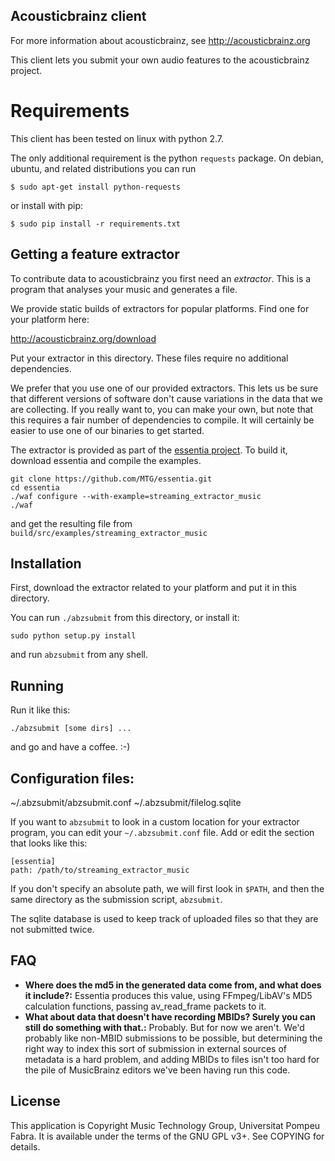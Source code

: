 Acousticbrainz client
---------------------

For more information about acousticbrainz, see http://acousticbrainz.org

This client lets you submit your own audio features to the acousticbrainz project.

Requirements
============

This client has been tested on linux with python 2.7.

The only additional requirement is the python `requests` package.
On debian, ubuntu, and related distributions you can run

    $ sudo apt-get install python-requests

or install with pip:

    $ sudo pip install -r requirements.txt


Getting a feature extractor
---------------------------
To contribute data to acousticbrainz you first need an _extractor_. This is a
program that analyses your music and generates a file.

We provide static builds of extractors for popular platforms. Find one
for your platform here:

http://acousticbrainz.org/download

Put your extractor in this directory. These files require no additional dependencies.

We prefer that you use one of our provided extractors. This lets us be sure that different
versions of software don't cause variations in the data that we are collecting.
If you really want to, you can make your own, but note that this requires
a fair number of dependencies to compile. It will certainly be easier to use one of
our binaries to get started. 

The extractor is provided as part of the [essentia project](http://essentia.upf.edu/).
To build it, download essentia and compile the examples. 

    git clone https://github.com/MTG/essentia.git
    cd essentia
    ./waf configure --with-example=streaming_extractor_music
    ./waf

and get the resulting file from `build/src/examples/streaming_extractor_music`

Installation
------------

First, download the extractor related to your platform and put it in
this directory.

You can run `./abzsubmit` from this directory, or install it:

    sudo python setup.py install

and run `abzsubmit` from any shell.


Running
-------

Run it like this:

    ./abzsubmit [some dirs] ...

and go and have a coffee. :-)

Configuration files:
-------------------

~/.abzsubmit/abzsubmit.conf
~/.abzsubmit/filelog.sqlite

If you want to `abzsubmit` to look in a custom location for your extractor program, you can edit your
`~/.abzsubmit.conf` file. Add or edit the section that looks like this:

```
[essentia]
path: /path/to/streaming_extractor_music
```

If you don't specify an absolute path, we will first look in `$PATH`, and then
the same directory as the submission script, `abzsubmit`.

The sqlite database is used to keep track of uploaded files so that they are
not submitted twice.

FAQ
---

* __Where does the md5 in the generated data come from, and what does it include?:__ Essentia produces this value, using FFmpeg/LibAV's MD5 calculation functions, passing av\_read\_frame packets to it.
* __What about data that doesn't have recording MBIDs? Surely you can still do something with that.:__ Probably. But for now we aren't. We'd probably like non-MBID submissions to be possible, but determining the right way to index this sort of submission in external sources of metadata is a hard problem, and adding MBIDs to files isn't too hard for the pile of MusicBrainz editors we've been having run this code.

License
-------
This application is Copyright Music Technology Group, Universitat Pompeu Fabra.
It is available under the terms of the GNU GPL v3+. See COPYING for details.
